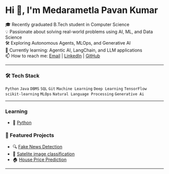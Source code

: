 # Hi 👋, I'm Medarametla Pavan Kumar


🎓 Recently graduated B.Tech student in Computer Science  
💡 Passionate about solving real-world problems using AI, ML, and Data Science  
🛠️ Exploring Autonomous Agents, MLOps, and Generative AI  
🌱 Currently learning: Agentic AI, LangChain, and LLM applications  
📫 How to reach me: [Email](mailto:medarametlapavankumar18@gmail.com) | [LinkedIn](https://www.linkedin.com/in/pavan-kumar-medarametla-78676a22a/) | [GitHub](https://github.com/PavanKumar599)


 
---

### 🛠️ Tech Stack
`Python` `Java` `DBMS` `SQL` `Git` `Machine Learning` `Deep Learning` `TensorFlow` `scikit-learning` `MLOps` `Natural Language Processing` `Generative Ai`

---
### Learning
- 🐍 [Python](https://github.com/Pavankumar599/python)


### 🚀 Featured Projects
- 🔍 [Fake News Detection](https://github.com/Pavankumar599/Fake-news-Detection)
- 🥭 [Satelite image classification](https://github.com/yourrepo2)
- 🏠 [House Price Prediction](https://github.com/yourrepo3)

---
